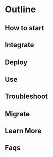 # Outline

## How to start

## Integrate

## Deploy

## Use

## Troubleshoot

## Migrate

## Learn More

## Faqs
